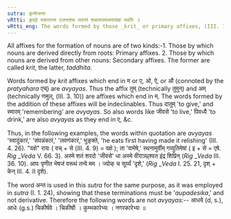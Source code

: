 ```yaml
---
sutra: कृन्मेजन्तः
vRtti: कृद्यो मकारान्त एजन्तश्च तदन्तं शब्दरूपमव्ययसंज्ञं भवति ॥
vRtti_eng: The words formed by those _krit_ or primary affixes, (III. 1. 93) which end with म् or in ए, ओ, ऐ and औ are also indeclinables.
---
```

All affixes for the formation of nouns are of two kinds:-1. Those by which nouns are derived directly from roots: Primary affixes. 2. Those by which nouns are derived from other nouns: Secondary affixes. The former are called _krit_, the latter, _taddhita_.

Words formed by _krit_ affixes which end in म or ए, ओ, ऐ, or औ (connoted by the _pratyahara_  एच्) are _avyayas_. Thus the affix तुम् (technically तुमुन्) and अम् (technically णमुल्, (III. 3. 10)) are affixes which end in म्. The words formed by the addition of these affixes will be indeclinables. Thus दातुम् 'to give,' and स्मारम् 'remembering' are _avyayas_. So also words like जीवसे 'to live,' पिवध्यै 'to drink,' are also _avyayas_ as they end in ए, &c.

Thus, in the following examples, the words within quotation are _avyayas_ 'स्वादुंकारं,' 'संपन्नंकारं,' 'लवणंकारं,' भुङ्क्ते, 'he eats first having made it relishing' (III. 4. 26). "वक्षे" रायः ( वच् + से  (III. 4. 9) = वक्षे ); ता 'वामेषे,' रथनामुर्वीम् गव्युतिमेषां ( इ + से = एषे. _Rig_ __Veda_  V. 66. 3). अस्मे शतं शरदो 'जीवसे' धा अस्मे वीराञ्छ्श्वत इंद्र शिप्रिन् (_Rig_ __Veda_  III. 36. 10). आपः पृणीत भेषजं वरूथं तन्वे मम । ज्योक् च सूर्य्यं 'दृशे,' (_Rig_ __Veda_  I. 25. 21,  दृश् + केन् III. 4. II दृशे).

The word अन्त is used in this _sutra_ for the same purpose, as it was employed in _sutra_ (I. 1. 24), showing that these terminations must be '_aupadesika_,' and not derivative. Therefore the following words are not _avyayas_:-- आधये (d, s.), आधेः (g.s.) चिकीर्षवे । चिकीर्षोः । कुम्भकारेभ्यः । नगरकारेभ्यः ॥
